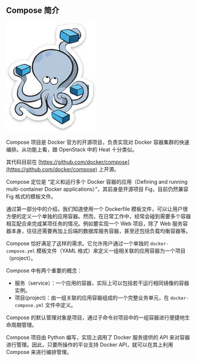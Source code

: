 ## Compose 简介

![Docker Compose 项目](_images/docker_compose.jpg)

Compose 项目是 Docker 官方的开源项目，负责实现对 Docker 容器集群的快速编排。从功能上看，跟 OpenStack 中的 Heat 十分类似。

其代码目前在 [https://github.com/docker/compose](https://github.com/docker/compose) 上开源。

Compose 定位是 “定义和运行多个 Docker 容器的应用（Defining and running multi-container Docker applications）”，其前身是开源项目 Fig，目前仍然兼容 Fig 格式的模板文件。

通过第一部分中的介绍，我们知道使用一个 Dockerfile 模板文件，可以让用户很方便的定义一个单独的应用容器。然而，在日常工作中，经常会碰到需要多个容器相互配合来完成某项任务的情况。例如要实现一个 Web 项目，除了 Web 服务容器本身，往往还需要再加上后端的数据库服务容器，甚至还包括负载均衡容器等。

Compose 恰好满足了这样的需求。它允许用户通过一个单独的 `docker-compose.yml` 模板文件（YAML 格式）来定义一组相关联的应用容器为一个项目（project）。

Compose 中有两个重要的概念：

* 服务（service）：一个应用的容器，实际上可以包括若干运行相同镜像的容器实例。
* 项目(project)：由一组关联的应用容器组成的一个完整业务单元，在 `docker-compose.yml` 文件中定义。

Compose 的默认管理对象是项目，通过子命令对项目中的一组容器进行便捷地生命周期管理。

Compose 项目由 Python 编写，实现上调用了 Docker 服务提供的 API 来对容器进行管理。因此，只要所操作的平台支持 Docker API，就可以在其上利用 Compose 来进行编排管理。
